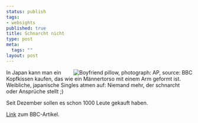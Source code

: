 ```yaml
--- 
status: publish
tags: 
- websights
published: true
title: Schnarcht nicht
type: post
meta: 
  tags: ""
layout: post
---
```

<a href='http://fredericiana.de/uploads/2007/06/boyfriend-pillow.jpg' title='Boyfriend pillow, photograph: AP, source: BBC'><img src='http://fredericiana.de/uploads/2007/06/boyfriend-pillow.jpg' alt='Boyfriend pillow, photograph: AP, source: BBC' class="alignright" align="right" /></a>In Japan kann man ein Kopfkissen kaufen, das wie ein Männertorso mit einem Arm geformt ist. Weibliche, japanische Singles atmen auf: Niemand mehr, der schnarcht oder Ansprüche stellt ;)

Seit Dezember sollen es schon 1000 Leute gekauft haben.

<a href="http://news.bbc.co.uk/2/hi/asia-pacific/3699516.stm">Link</a> zum BBC-Artikel.
